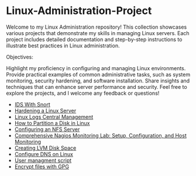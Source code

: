 # Linux-Administration-Project

Welcome to my Linux Administration repository! This collection showcases various projects that demonstrate my skills in managing Linux servers. Each project includes detailed documentation and step-by-step instructions to illustrate best practices in Linux administration.

Objectives:

Highlight my proficiency in configuring and managing Linux environments.
Provide practical examples of common administrative tasks, such as system monitoring, security hardening, and software installation.
Share insights and techniques that can enhance server performance and security.
Feel free to explore the projects, and I welcome any feedback or questions!

 
  - [IDS With Snort](https://github.com/TayLuo/IDS-with-Snort/blob/main/README.md)
  - [Hardening a Linux Server](https://github.com/TayLuo/Hardening-a-Linux-Server/blob/main/README.md)
  - [Linux Logs Central Management ](https://github.com/TayLuo/Linux-Log-Management/blob/main/README.md)
 -  [How to Partition a Disk in Linux](https://github.com/TayLuo/Partition-a-Disk-in-Linux/blob/main/README.md)
  - [Configuring an NFS Server](https://github.com/TayLuo/NFS-Server-Configuration/blob/main/README.md) 
  -  [Comprehensive Nagios Monitoring Lab: Setup, Configuration, and Host Monitoring](https://github.com/TayLuo/Nagios-Deployment-Guide/blob/main/README.md)
 - [Creating LVM Disk Space](https://github.com/TayLuo/Creating-LVM-Disk-Space/blob/main/README.md)
 - [Configure DNS on Linux](https://github.com/TayLuo/DNS_Configuration)
  - [User managment script](https://github.com/TayLuo/user_setup.sh)
  - [Encrypt files with GPG](https://github.com/TayLuo/encrypt.sh/blob/main/README.md)
